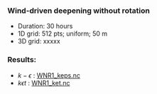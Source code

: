 ### Wind-driven deepening without rotation

- Duration: 30 hours
- 1D grid: 512 pts; uniform; 50 m
- 3D grid: xxxxx


### Results:
- $k - \epsilon$ : [WNR1_keps.nc](test_cases/WNR1_keps.nc)
- $k \epsilon t$ : [WNR1_ket.nc](test_cases/WNR1_ket.nc)
